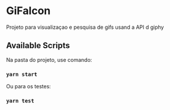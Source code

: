 # GiFalcon

Projeto para visualizaçao e pesquisa de gifs usand a API d giphy

## Available Scripts

Na pasta do projeto, use  comando:

### `yarn start`

Ou para os testes:
### `yarn test`
